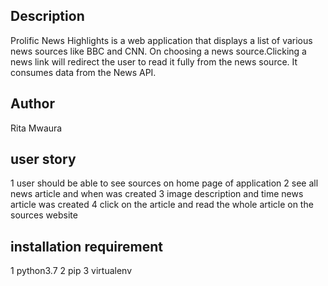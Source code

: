 ## Description
Prolific News Highlights is a web application that displays a list of various news sources like BBC and CNN. On choosing a news source.Clicking a news link will redirect the user to read it fully from the news source. It consumes data from the News API.

## Author
Rita  Mwaura
## user story
1 user should be able to see sources on home page of application
2 see all news article and when was created
3 image description  and time news article was created
4 click on the article and read  the whole article on the sources website
## installation requirement
1 python3.7
2 pip
3 virtualenv
